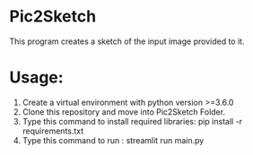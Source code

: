 # Pic2Sketch
This program creates a sketch of the input image provided to it.

# Usage:
1. Create a virtual environment with python version >=3.6.0
2. Clone this repository and move into Pic2Sketch Folder.
3. Type this command to install required libraries: pip install -r requirements.txt
4. Type this command to run : streamlit run main.py

